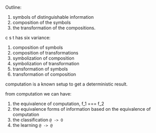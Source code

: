 Outline:

1. symbols of distinguishable information
1. composition of the symbols
1. the transformation of the compositions.

c s t has six variance:

1. composition of symbols
1. composition of transformations
1. symbolization of composition
1. symbolization of transformation
1. transformation of symbols
1. transformation of composition

computation is a known setup to get a deterministic result.

from computation we can have:

1. the equivalence of computation, f_1 === f_2
1. the equivalence forms of information based on the equivalence of computation
1. the classification `@ -> O`
1. the learning `@ -> @`
